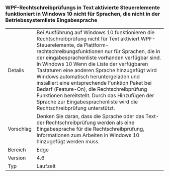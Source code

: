 ### <a name="wpf-spell-checking-in-text-enabled-controls-will-not-work-in-windows-10-for-languages-not-in-the-oss-input-language-list"></a>WPF-Rechtschreibprüfungs in Text aktivierte Steuerelemente funktioniert in Windows 10 nicht für Sprachen, die nicht in der Betriebssystemliste Eingabesprache

|   |   |
|---|---|
|Details|Bei Ausführung auf Windows 10 funktionieren die Rechtschreibprüfung nicht für Text aktiviert WPF-Steuerelemente, da Plattform-rechtschreibungsfunktionen nur für Sprachen, die in der eingabesprachenliste vorhanden verfügbar sind. In Windows 10 Wenn die Liste der verfügbaren Tastaturen eine anderen Sprache hinzugefügt wird Windows automatisch heruntergeladen und installiert eine entsprechende Funktion Paket bei Bedarf (Feature-On), die Rechtschreibprüfung Funktionen bereitstellt. Durch das Hinzufügen der Sprache zur Eingabesprachenliste wird die Rechtschreibprüfung unterstützt.|
|Vorschlag|Denken Sie daran, dass die Sprache oder das Text-der Rechtschreibprüfung werden als eine Eingabesprache für die Rechtschreibprüfung, Informationen zum Arbeiten in Windows 10 hinzugefügt werden muss.|
|Bereich|Edge|
|Version|4.6|
|Typ|Laufzeit|

